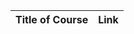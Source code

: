<table>
    <thead>
        <tr>
        <th>Title of Course</th>
        <th>Link</th>
        </tr>
    </thead>
    <tbody>
    </tbody>
</table>